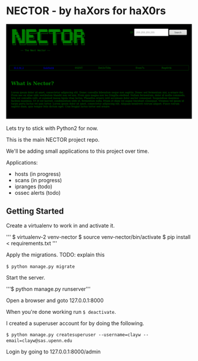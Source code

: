 # NECTOR - by haXors for haX0rs

![nector home](nector-home.png)

Lets try to stick with Python2 for now.

This is the main NECTOR project repo.

We'll be adding small applications to this project over time.

Applications:

- hosts (in progress)
- scans (in progress)
- ipranges (todo)
- ossec alerts (todo)

Getting Started
---------------

Create a virtualenv to work in and activate it.

'''
$ virtualenv-2 venv-nector
$ source venv-nector/bin/activate
$ pip install < requirements.txt
'''

Apply the migrations. TODO: explain this

```$ python manage.py migrate```


Start the server.

'''$ python manage.py runserver'''


Open a browser and goto 127.0.0.1:8000

When you're done working run ```$ deactivate```.

I created a superuser account for by doing the following.

```
$ python manage.py createsuperuser --username=clayw --email=clayw@sas.upenn.edu
```

Login by going to 127.0.0.1:8000/admin


